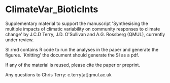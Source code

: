 # ClimateVar_BioticInts

 Supplementary material to support the manuscript 'Synthesising the multiple impacts of climatic variability on community responses to climate change' by J.C.D Terry, J.D. O'Sullivan and A.G. Rossberg (QMUL), currently under review.
 
 SI.rmd contains R code to run the analyses in the paper and generate the figures. 'Knitting' the document should generate the SI as a pdf. 
 
 If any of the material is reused, please cite the paper or preprint. 
 
 Any questions to Chris Terry: c.terry[at]qmul.ac.uk


